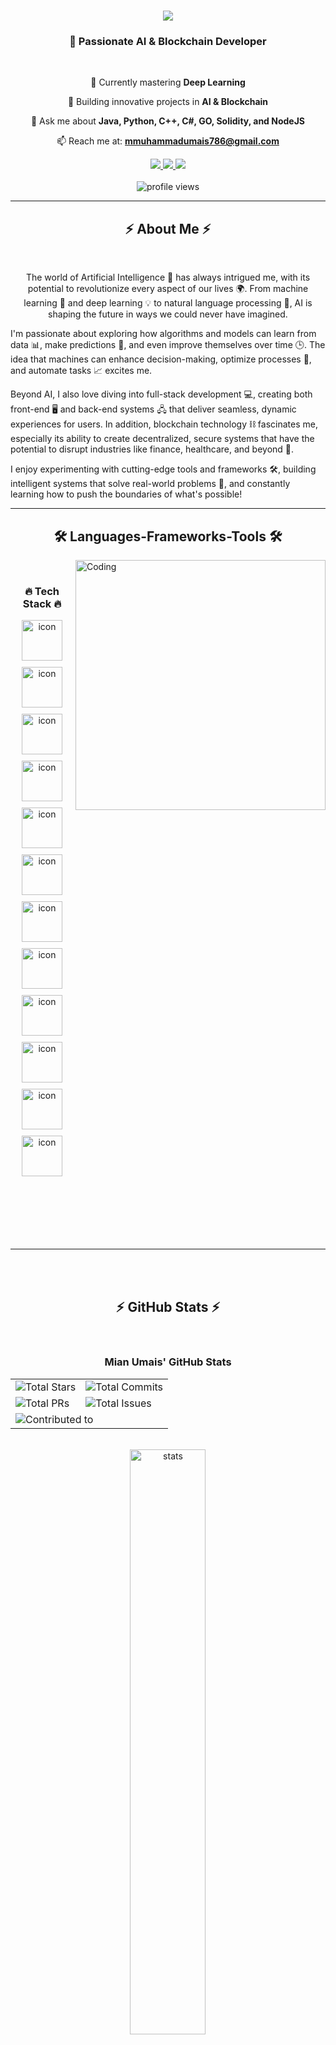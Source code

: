 <h1 align="center">
  <img src="https://readme-typing-svg.herokuapp.com/?font=Righteous&size=35&center=true&vCenter=true&width=500&height=70&duration=4000&lines=Hi+There!+👋;I'm+Muhammad+Umais!;" />
</h1>

<h3 align="center">🚀 Passionate AI & Blockchain Developer</h3>

<br/>

<div align="center">
 
 🔭 Currently mastering **Deep Learning**
 
 🌱 Building innovative projects in **AI & Blockchain**
 
 💬 Ask me about **Java, Python, C++, C#, GO, Solidity, and NodeJS**
 
 📫 Reach me at: **mmuhammadumais786@gmail.com**
 
 </div>
 
<div align="center"> 
  <a href="mailto:mmuhammadumais786@gmail.com">
    <img src="https://img.shields.io/badge/Gmail-333333?style=for-the-badge&logo=gmail&logoColor=red" />
  </a>
  <a href="https://linkedin.com/in/mian-umais-13559524a" target="_blank">
    <img src="https://img.shields.io/badge/LinkedIn-0077B5?style=for-the-badge&logo=linkedin&logoColor=white" target="_blank" />
  </a>
  <a href="https://instagram.com/mian_umais" target="_blank">
     <img src="https://img.shields.io/badge/Instagram-E4405F?style=for-the-badge&logo=instagram&logoColor=white" target="_blank" />
  </a>
</div>

<br/>

<div align="center">
  <img src="https://komarev.com/ghpvc/?username=MianUmais&label=Profile%20views&color=0e75b6&style=flat" alt="profile views" />
</div>

 <hr/>
 
<h2 align="center">⚡ About Me ⚡</h2>
<br/>

<p align="center">
The world of Artificial Intelligence 🤖 has always intrigued me, with its potential to revolutionize every aspect of our lives 🌍. From machine learning 🧠 and deep learning 💡 to natural language processing 📝, AI is shaping the future in ways we could never have imagined. 

I'm passionate about exploring how algorithms and models can learn from data 📊, make predictions 🔮, and even improve themselves over time 🕒. The idea that machines can enhance decision-making, optimize processes 🔧, and automate tasks 📈 excites me. 

Beyond AI, I also love diving into full-stack development 💻, creating both front-end 🖥️ and back-end systems 🖧 that deliver seamless, dynamic experiences for users. In addition, blockchain technology ⛓️ fascinates me, especially its ability to create decentralized, secure systems that have the potential to disrupt industries like finance, healthcare, and beyond 💸.

I enjoy experimenting with cutting-edge tools and frameworks 🛠️, building intelligent systems that solve real-world problems 💼, and constantly learning how to push the boundaries of what's possible!
</p>



<hr/>

<h2 align="center">🛠️ Languages-Frameworks-Tools 🛠️</h2>
<img align="right" alt="Coding" width="400" src="https://user-images.githubusercontent.com/74038190/229223263-cf2e4b07-2615-4f87-9c38-e37600f8381a.gif">
<br/>

<!-- Tech Stack Section - Fixed to display icons in a single line -->
<div align="center">
    <h3>🔥 Tech Stack 🔥</h3>
    <div style="display: flex; justify-content: center; flex-wrap: wrap; gap: 10px;">
        <img src="https://techstack-generator.vercel.app/java-icon.svg" alt="icon" width="65" height="65" />
        <img src="https://techstack-generator.vercel.app/python-icon.svg" alt="icon" width="65" height="65" />
        <img src="https://techstack-generator.vercel.app/ts-icon.svg" alt="icon" width="65" height="65" />
        <img src="https://techstack-generator.vercel.app/js-icon.svg" alt="icon" width="65" height="65" />
        <img src="https://techstack-generator.vercel.app/react-icon.svg" alt="icon" width="65" height="65" />
        <img src="https://techstack-generator.vercel.app/mysql-icon.svg" alt="icon" width="65" height="65" />
        <img src="https://techstack-generator.vercel.app/nginx-icon.svg" alt="icon" width="65" height="65" />
        <img src="https://techstack-generator.vercel.app/docker-icon.svg" alt="icon" width="65" height="65" />
        <img src="https://techstack-generator.vercel.app/aws-icon.svg" alt="icon" width="65" height="65" />
        <img src="https://techstack-generator.vercel.app/github-icon.svg" alt="icon" width="65" height="65" />
        <img src="https://techstack-generator.vercel.app/restapi-icon.svg" alt="icon" width="65" height="65" />
        <img src="https://techstack-generator.vercel.app/graphql-icon.svg" alt="icon" width="65" height="65" />
    </div>
</div>
<br/><br/>
<br/><br/>
<br/><br/>

  
  <hr/><br/>
<br>
<!-- GitHub Stats Section - Fixed to display properly -->
<h2 align="center">⚡ GitHub Stats ⚡</h2>
<br>

<div align="center">
    <h3>Mian Umais' GitHub Stats</h3>
    <table>
        <tr>
            <td>
                <img src="https://img.shields.io/badge/Total%20Stars-0-blueviolet" alt="Total Stars" />
            </td>
            <td>
                <img src="https://img.shields.io/badge/Total%20Commits%20(2025)-45-blue" alt="Total Commits" />
            </td>
        </tr>
        <tr>
            <td>
                <img src="https://img.shields.io/badge/Total%20PRs-1-brightgreen" alt="Total PRs" />
            </td>
            <td>
                <img src="https://img.shields.io/badge/Total%20Issues-0-red" alt="Total Issues" />
            </td>
        </tr>
        <tr>
            <td colspan="2">
                <img src="https://img.shields.io/badge/Contributed%20to%20(last%20year)-1-green" alt="Contributed to" />
            </td>
        </tr>
    </table>
</div>

<br/>

<div align="center">
  <img src="https://github-readme-stats.vercel.app/api?username=MianUmais&theme=tokyonight&show_icons=true&hide_border=true&count_private=true" width="49%" alt="stats"/>
</div>

<div align="center">
  <img src="https://github-readme-stats.vercel.app/api/top-langs/?username=MianUmais&theme=tokyonight&show_icons=true&hide_border=true&layout=compact" width="60%" alt="languages"/>
</div>
<br/>

<hr/>

<div align="center">
  <h2>🏆 My GitHub Trophies 🏆</h2>
  <br>
  <img src="https://github-profile-trophy.vercel.app/?username=MianUmais&theme=radical&no-frame=true&no-bg=false&margin-w=4" width="100%" alt="Trophy" />
</div>

<hr/>

<h2 align="center">📊 My Contribution Graph 📊</h2>
<br/>

![Muhammad Umais's GitHub Activity Graph](https://github-readme-activity-graph.vercel.app/graph?username=MianUmais&custom_title=Muhammad%20Umais's%20GitHub%20Activity%20Graph&bg_color=0D1117&color=7F3FBF&line=7F3FBF&point=7F3FBF&area_color=FFFFFF&title_color=FFFFFF&area=true)

<h3 align="center">
    <img src="https://readme-typing-svg.herokuapp.com/?font=Righteous&size=25&center=true&vCenter=true&width=500&height=70&duration=4000&lines=Thanks+for+visiting!+👋;Connect+with+me+on+LinkedIn!;Drop+me+a+message!">
</h3>

<br/>


